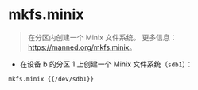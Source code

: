 # mkfs.minix

> 在分区内创建一个 Minix 文件系统。
> 更多信息：<https://manned.org/mkfs.minix>。

- 在设备 b 的分区 1 上创建一个 Minix 文件系统（`sdb1`）：

`mkfs.minix {{/dev/sdb1}}`